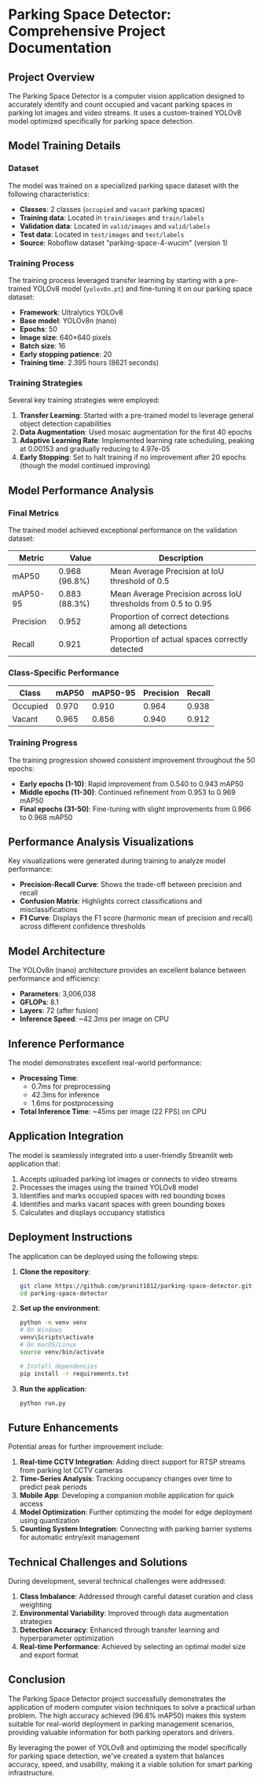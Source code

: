 # Parking Space Detector: Comprehensive Project Documentation

## Project Overview

The Parking Space Detector is a computer vision application designed to accurately identify and count occupied and vacant parking spaces in parking lot images and video streams. It uses a custom-trained YOLOv8 model optimized specifically for parking space detection.

## Model Training Details

### Dataset

The model was trained on a specialized parking space dataset with the following characteristics:

- **Classes**: 2 classes (`occupied` and `vacant` parking spaces)
- **Training data**: Located in `train/images` and `train/labels`
- **Validation data**: Located in `valid/images` and `valid/labels`
- **Test data**: Located in `test/images` and `test/labels`
- **Source**: Roboflow dataset "parking-space-4-wucim" (version 1)

### Training Process

The training process leveraged transfer learning by starting with a pre-trained YOLOv8 model (`yolov8n.pt`) and fine-tuning it on our parking space dataset:

- **Framework**: Ultralytics YOLOv8
- **Base model**: YOLOv8n (nano)
- **Epochs**: 50
- **Image size**: 640×640 pixels
- **Batch size**: 16
- **Early stopping patience**: 20
- **Training time**: 2.395 hours (8621 seconds)

### Training Strategies

Several key training strategies were employed:

1. **Transfer Learning**: Started with a pre-trained model to leverage general object detection capabilities
2. **Data Augmentation**: Used mosaic augmentation for the first 40 epochs
3. **Adaptive Learning Rate**: Implemented learning rate scheduling, peaking at 0.00153 and gradually reducing to 4.97e-05
4. **Early Stopping**: Set to halt training if no improvement after 20 epochs (though the model continued improving)

## Model Performance Analysis

### Final Metrics

The trained model achieved exceptional performance on the validation dataset:

| Metric | Value | Description |
|--------|-------|-------------|
| mAP50 | 0.968 (96.8%) | Mean Average Precision at IoU threshold of 0.5 |
| mAP50-95 | 0.883 (88.3%) | Mean Average Precision across IoU thresholds from 0.5 to 0.95 |
| Precision | 0.952 | Proportion of correct detections among all detections |
| Recall | 0.921 | Proportion of actual spaces correctly detected |

### Class-Specific Performance

| Class | mAP50 | mAP50-95 | Precision | Recall |
|-------|-------|----------|-----------|--------|
| Occupied | 0.970 | 0.910 | 0.964 | 0.938 |
| Vacant | 0.965 | 0.856 | 0.940 | 0.912 |

### Training Progress

The training progression showed consistent improvement throughout the 50 epochs:

- **Early epochs (1-10)**: Rapid improvement from 0.540 to 0.943 mAP50
- **Middle epochs (11-30)**: Continued refinement from 0.953 to 0.969 mAP50
- **Final epochs (31-50)**: Fine-tuning with slight improvements from 0.966 to 0.968 mAP50

## Performance Analysis Visualizations

Key visualizations were generated during training to analyze model performance:

- **Precision-Recall Curve**: Shows the trade-off between precision and recall
- **Confusion Matrix**: Highlights correct classifications and misclassifications
- **F1 Curve**: Displays the F1 score (harmonic mean of precision and recall) across different confidence thresholds

## Model Architecture

The YOLOv8n (nano) architecture provides an excellent balance between performance and efficiency:

- **Parameters**: 3,006,038
- **GFLOPs**: 8.1
- **Layers**: 72 (after fusion)
- **Inference Speed**: ~42.3ms per image on CPU

## Inference Performance

The model demonstrates excellent real-world performance:

- **Processing Time**:
  - 0.7ms for preprocessing
  - 42.3ms for inference
  - 1.6ms for postprocessing
- **Total Inference Time**: ~45ms per image (22 FPS) on CPU

## Application Integration

The model is seamlessly integrated into a user-friendly Streamlit web application that:

1. Accepts uploaded parking lot images or connects to video streams
2. Processes the images using the trained YOLOv8 model
3. Identifies and marks occupied spaces with red bounding boxes
4. Identifies and marks vacant spaces with green bounding boxes
5. Calculates and displays occupancy statistics

## Deployment Instructions

The application can be deployed using the following steps:

1. **Clone the repository**:
   ```bash
   git clone https://github.com/pranit1812/parking-space-detector.git
   cd parking-space-detector
   ```

2. **Set up the environment**:
   ```bash
   python -m venv venv
   # On Windows
   venv\Scripts\activate
   # On macOS/Linux
   source venv/bin/activate
   
   # Install dependencies
   pip install -r requirements.txt
   ```

3. **Run the application**:
   ```bash
   python run.py
   ```

## Future Enhancements

Potential areas for further improvement include:

1. **Real-time CCTV Integration**: Adding direct support for RTSP streams from parking lot CCTV cameras
2. **Time-Series Analysis**: Tracking occupancy changes over time to predict peak periods
3. **Mobile App**: Developing a companion mobile application for quick access
4. **Model Optimization**: Further optimizing the model for edge deployment using quantization
5. **Counting System Integration**: Connecting with parking barrier systems for automatic entry/exit management

## Technical Challenges and Solutions

During development, several technical challenges were addressed:

1. **Class Imbalance**: Addressed through careful dataset curation and class weighting
2. **Environmental Variability**: Improved through data augmentation strategies
3. **Detection Accuracy**: Enhanced through transfer learning and hyperparameter optimization
4. **Real-time Performance**: Achieved by selecting an optimal model size and export format

## Conclusion

The Parking Space Detector project successfully demonstrates the application of modern computer vision techniques to solve a practical urban problem. The high accuracy achieved (96.8% mAP50) makes this system suitable for real-world deployment in parking management scenarios, providing valuable information for both parking operators and drivers.

By leveraging the power of YOLOv8 and optimizing the model specifically for parking space detection, we've created a system that balances accuracy, speed, and usability, making it a viable solution for smart parking infrastructure. 